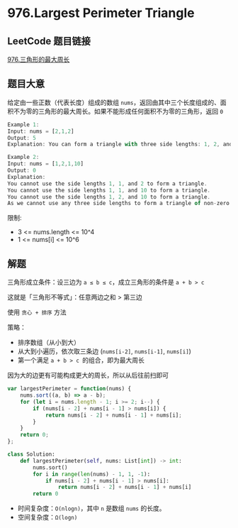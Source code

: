 # 976.Largest Perimeter Triangle

## LeetCode 题目链接

[976.三角形的最大周长](https://leetcode.cn/problems/largest-perimeter-triangle/)

## 题目大意

给定由一些正数（代表长度）组成的数组 `nums`，返回由其中三个长度组成的、面积不为零的三角形的最大周长。如果不能形成任何面积不为零的三角形，返回 `0`

```js
Example 1:
Input: nums = [2,1,2]
Output: 5
Explanation: You can form a triangle with three side lengths: 1, 2, and 2.

Example 2:
Input: nums = [1,2,1,10]
Output: 0
Explanation: 
You cannot use the side lengths 1, 1, and 2 to form a triangle.
You cannot use the side lengths 1, 1, and 10 to form a triangle.
You cannot use the side lengths 1, 2, and 10 to form a triangle.
As we cannot use any three side lengths to form a triangle of non-zero area, we return 0.
```

限制:
- 3 <= nums.length <= 10^4
- 1 <= nums[i] <= 10^6

## 解题

三角形成立条件：设三边为 `a ≤ b ≤ c`，成立三角形的条件是 `a + b > c`

这就是「三角形不等式」：任意两边之和 > 第三边

使用 `贪心 + 排序` 方法

策略：
- 排序数组（从小到大）
- 从大到小遍历，依次取三条边 (`nums[i-2]`, `nums[i-1]`, `nums[i]`)
- 第一个满足 `a + b > c `的组合，即为最大周长

因为大的边更有可能构成更大的周长，所以从后往前扫即可

```js
var largestPerimeter = function(nums) {
    nums.sort((a, b) => a - b);
    for (let i = nums.length - 1; i >= 2; i--) {
        if (nums[i - 2] + nums[i - 1] > nums[i]) {
            return nums[i - 2] + nums[i - 1] + nums[i];
        }
    }
    return 0;
};
```
```python
class Solution:
    def largestPerimeter(self, nums: List[int]) -> int:
        nums.sort()
        for i in range(len(nums) - 1, 1, -1):
            if nums[i - 2] + nums[i - 1] > nums[i]:
                return nums[i - 2] + nums[i - 1] + nums[i]
        return 0
```

- 时间复杂度：`O(nlogn)`，其中 `n` 是数组 `nums` 的长度。
- 空间复杂度：`Ω(logn)`